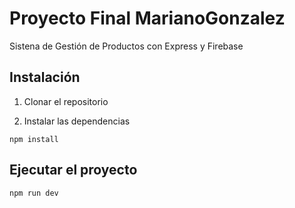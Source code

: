 # Proyecto Final MarianoGonzalez

Sistena de Gestión de Productos con Express y Firebase

## Instalación

1. Clonar el repositorio

2. Instalar las dependencias

```shell
npm install
```


## Ejecutar el proyecto

```shell
npm run dev
```
